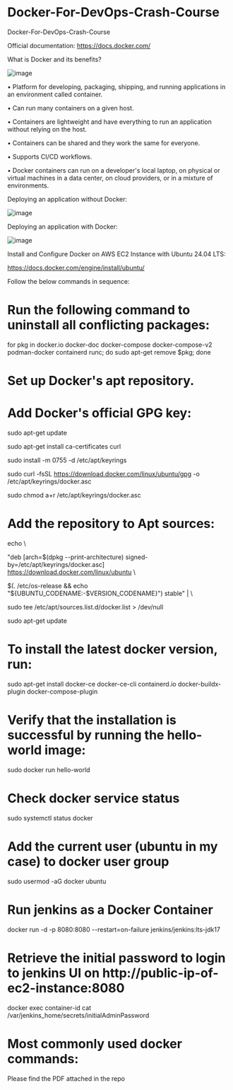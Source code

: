 # Docker-For-DevOps-Crash-Course
Docker-For-DevOps-Crash-Course

Official documentation: https://docs.docker.com/

What is Docker and its benefits?

![image](https://github.com/user-attachments/assets/40b5e411-4d67-495a-a116-e1e0db3c4355)

•	Platform for developing, packaging, shipping, and running applications in an environment called container.

•	Can run many containers on a given host.

•	Containers are lightweight and have everything to run an application without relying on the host.

•	Containers can be shared and they work the same for everyone.

•	Supports CI/CD workflows.

•	Docker containers can run on a developer's local laptop, on physical or virtual machines in a data center, on cloud providers, or in a mixture of environments.

Deploying an application without Docker:

![image](https://github.com/user-attachments/assets/2332fdb1-fbca-4e07-9d9f-4feaa553c77c)

Deploying an application with Docker:

![image](https://github.com/user-attachments/assets/ad830e30-7418-4bec-af69-efa294c89da1)

Install and Configure Docker on AWS EC2 Instance with Ubuntu 24.04 LTS:

 https://docs.docker.com/engine/install/ubuntu/

Follow the below commands in sequence:

# Run the following command to uninstall all conflicting packages:

for pkg in docker.io docker-doc docker-compose docker-compose-v2 podman-docker containerd runc; do sudo apt-get remove $pkg; done

# Set up Docker's apt repository.

# Add Docker's official GPG key:

sudo apt-get update

sudo apt-get install ca-certificates curl

sudo install -m 0755 -d /etc/apt/keyrings

sudo curl -fsSL https://download.docker.com/linux/ubuntu/gpg -o /etc/apt/keyrings/docker.asc

sudo chmod a+r /etc/apt/keyrings/docker.asc

# Add the repository to Apt sources:

echo \

  "deb [arch=$(dpkg --print-architecture) signed-by=/etc/apt/keyrings/docker.asc] https://download.docker.com/linux/ubuntu \
  
  $(. /etc/os-release && echo "${UBUNTU_CODENAME:-$VERSION_CODENAME}") stable" | \
  
  sudo tee /etc/apt/sources.list.d/docker.list > /dev/null
  
sudo apt-get update

# To install the latest docker version, run:

sudo apt-get install docker-ce docker-ce-cli containerd.io docker-buildx-plugin docker-compose-plugin

# Verify that the installation is successful by running the hello-world image:

sudo docker run hello-world

# Check docker service status

sudo systemctl status docker

# Add the current user (ubuntu in my case) to docker user group

sudo usermod -aG docker ubuntu

# Run jenkins as a Docker Container

docker run -d -p 8080:8080 --restart=on-failure jenkins/jenkins:lts-jdk17

# Retrieve the initial password to login to jenkins UI on http://public-ip-of-ec2-instance:8080

docker exec container-id cat /var/jenkins_home/secrets/initialAdminPassword

# Most commonly used docker commands:

Please find the PDF attached in the repo





